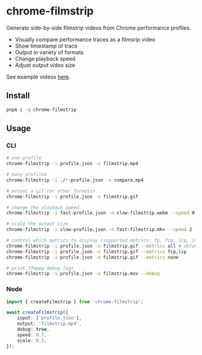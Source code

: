 # chrome-filmstrip

Generate side-by-side filmstrip videos from Chrome performance profiles.

- Visually compare performance traces as a filmsrip video
- Show timestamp of trace
- Output in variety of formats
- Change playback speed
- Adjust output video size

See example videos [here](https://github.com/bradfrosty/chrome-filmstrip/tree/main/examples/videos).

## Install

```sh
pnpm i -g chrome-filmstrip
```

## Usage

### CLI

```sh
# one profile
chrome-filmstrip -i profile.json -o filmstrip.mp4

# many profiles
chrome-filmstrip -i ./*-profile.json -o compare.mp4

# output a gif (or other formats)
chrome-filmstrip -i profile.json -o filmstrip.gif

# change the playback speed
chrome-filmstrip -i fast-profile.json -o slow-filmstrip.webm --speed 0.5

# scale the output size
chrome-filmstrip -i slow-profile.json -o fast-filmstrip.mkv --speed 2 --scale 1.5

# control which metrics to display (supported metrics: fp, fcp, lcp, interactive)
chrome-filmstrip -i profile.json -o filmstrip.gif --metrics all # default
chrome-filmstrip -i profile.json -o filmstrip.gif --metrics fcp,lcp
chrome-filmstrip -i profile.json -o filmstrip.gif --metrics none

# print ffmpeg debug logs
chrome-filmstrip -i profile.json -o filmstrip.mov --debug
```

### Node

```ts
import { createFilmstrip } from 'chrome-filmstrip';

await createFilmstrip({
	input: ['profile.json'],
	output: 'filmstrip.mp4',
	debug: true,
	speed: 0.7,
	scale: 0.5,
});
```
